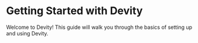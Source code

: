 # Getting Started with Devity

Welcome to Devity! This guide will walk you through the basics of setting up and using Devity.
